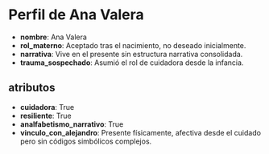 # Perfil de Ana Valera

- **nombre**: Ana Valera
- **rol_materno**: Aceptado tras el nacimiento, no deseado inicialmente.
- **narrativa**: Vive en el presente sin estructura narrativa consolidada.
- **trauma_sospechado**: Asumió el rol de cuidadora desde la infancia.
## atributos
- **cuidadora**: True
- **resiliente**: True
- **analfabetismo_narrativo**: True
- **vinculo_con_alejandro**: Presente físicamente, afectiva desde el cuidado pero sin códigos simbólicos complejos.